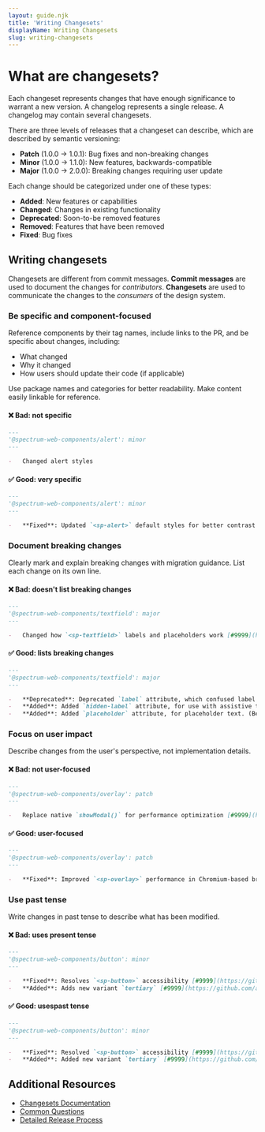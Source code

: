 ```yaml
---
layout: guide.njk
title: 'Writing Changesets'
displayName: Writing Changesets
slug: writing-changesets
---
```


# What are changesets?

Each changeset represents changes that have enough significance to warrant a new version. A changelog represents a single release. A changelog may contain several changesets.

There are three levels of releases that a changeset can describe, which are described by semantic versioning:

-   **Patch** (1.0.0 → 1.0.1): Bug fixes and non-breaking changes
-   **Minor** (1.0.0 → 1.1.0): New features, backwards-compatible
-   **Major** (1.0.0 → 2.0.0): Breaking changes requiring user update

Each change should be categorized under one of these types:

-   **Added**: New features or capabilities
-   **Changed**: Changes in existing functionality
-   **Deprecated**: Soon-to-be removed features
-   **Removed**: Features that have been removed
-   **Fixed**: Bug fixes

## Writing changesets

Changesets are different from commit messages. **Commit messages** are used to document the changes for _contributors_. **Changesets** are used to communicate the changes to the _consumers_ of the design system.

### Be specific and component-focused

Reference components by their tag names, include links to the PR, and be specific about changes, including:

-   What changed
-   Why it changed
-   How users should update their code (if applicable)

Use package names and categories for better readability. Make content easily linkable for reference.

#### ❌ Bad: not specific

```md
---
'@spectrum-web-components/alert': minor
---

-   Changed alert styles
```

#### ✅ Good: very specific

```md
---
'@spectrum-web-components/alert': minor
---

-   **Fixed**: Updated `<sp-alert>` default styles for better contrast [#9999](https://github.com/adobe/spectrum-web-components/pull/9999)
```

### Document breaking changes

Clearly mark and explain breaking changes with migration guidance. List each change on its own line.

#### ❌ Bad: doesn't list breaking changes

```md
---
'@spectrum-web-components/textfield': major
---

-   Changed how `<sp-textfield>` labels and placeholders work [#9999](https://github.com/adobe/spectrum-web-components/pull/9999)
```

#### ✅ Good: lists breaking changes

```md
---
'@spectrum-web-components/textfield': major
---

-   **Deprecated**: Deprecated `label` attribute, which confused label with placeholder text. [#9999](https://github.com/adobe/spectrum-web-components/pull/9999)
-   **Added**: Added `hidden-label` attribute, for use with assistive technologies. (Before: `<sp-textfield label="Full Name"></sp-textfield>` / After: `<sp-textfield hidden-label="Full Name"></sp-textfield>`)
-   **Added**: Added `placeholder` attribute, for placeholder text. (Before: `<sp-textfield label="john.smith@example.com"></sp-textfield>` / After: `<sp-textfield placeholder="john.smith@example.com"></sp-textfield>`)
```

### Focus on user impact

Describe changes from the user's perspective, not implementation details.

#### ❌ Bad: not user-focused

```md
---
'@spectrum-web-components/overlay': patch
---

-   Replace native `showModal()` for performance optimization [#9999](https://github.com/adobe/spectrum-web-components/pull/9999)
```

#### ✅ Good: user-focused

```md
---
'@spectrum-web-components/overlay': patch
---

-   **Fixed**: Improved `<sp-overlay>` performance in Chromium-based browsers. [#9999](https://github.com/adobe/spectrum-web-components/pull/9999)
```

### Use past tense

Write changes in past tense to describe what has been modified.

#### ❌ Bad: uses present tense

```md
---
'@spectrum-web-components/button': minor
---

-   **Fixed**: Resolves `<sp-button>` accessibility [#9999](https://github.com/adobe/spectrum-web-components/pull/9999)
-   **Added**: Adds new variant `tertiary` [#9999](https://github.com/adobe/spectrum-web-components/pull/9999)
```

#### ✅ Good: usespast tense

```md
---
'@spectrum-web-components/button': minor
---

-   **Fixed**: Resolved `<sp-button>` accessibility [#9999](https://github.com/adobe/spectrum-web-components/pull/9999)
-   **Added**: Added new variant `tertiary` [#9999](https://github.com/adobe/spectrum-web-components/pull/9999)
```

## Additional Resources

-   [Changesets Documentation](https://github.com/changesets/changesets)
-   [Common Questions](https://github.com/changesets/changesets/blob/main/docs/common-questions.md)
-   [Detailed Release Process](https://github.com/changesets/changesets/blob/main/docs/detailed-explanation.md)
